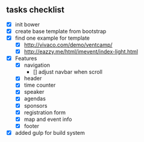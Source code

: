 ## tasks checklist
- [x] init bower
- [x] create base template from bootstrap
- [x] find one example for template 
	-[x] http://vivaco.com/demo/ventcamp/
	-[x] http://eazzy.me/html/imevent/index-light.html
- [x] Features
	- [x] navigation
		- [] adjust navbar when scroll
	- [x] header
	- [x] time counter
	- [x] speaker
	- [x] agendas
	- [x] sponsors
	- [x] registration form
	- [x] map and event info
	- [x] footer

- [x] added gulp for build system
